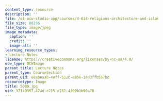 ```yaml
---
content_type: resource
description: ''
file: /ol-ocw-studio-app/courses/4-614-religious-architecture-and-islamic-cultures-fall-2002/37149357424de215e7824f09b1b90a78_5009.jpg
file_size: 80296
file_type: image/jpeg
image_metadata:
  caption: ''
  credit: ''
  image-alt: ''
learning_resource_types:
- Lecture Notes
license: https://creativecommons.org/licenses/by-nc-sa/4.0/
ocw_type: OCWImage
parent_title: Lecture Notes
parent_type: CourseSection
parent_uid: 68abeaab-4eff-532c-e858-18d3ffb567bd
resourcetype: Image
title: 5009.jpg
uid: 37149357-424d-e215-e782-4f09b1b90a78
---
```

